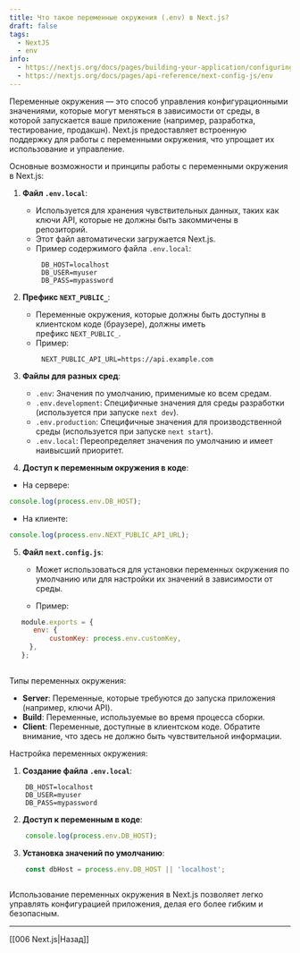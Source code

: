 ```yaml
---
title: Что такое переменные окружения (.env) в Next.js?
draft: false
tags:
  - NextJS
  - env
info:
  - https://nextjs.org/docs/pages/building-your-application/configuring/environment-variables
  - https://nextjs.org/docs/pages/api-reference/next-config-js/env
---
```

Переменные окружения — это способ управления конфигурационными значениями, которые могут меняться в зависимости от среды, в которой запускается ваше приложение (например, разработка, тестирование, продакшн). Next.js предоставляет встроенную поддержку для работы с переменными окружения, что упрощает их использование и управление.

Основные возможности и принципы работы с переменными окружения в Next.js:

1. **Файл `.env.local`**:
    
    - Используется для хранения чувствительных данных, таких как ключи API, которые не должны быть закоммичены в репозиторий.
    - Этот файл автоматически загружается Next.js.
    - Пример содержимого файла `.env.local`:
        
```plaintext
        DB_HOST=localhost
        DB_USER=myuser
        DB_PASS=mypassword
```
        
2. **Префикс `NEXT_PUBLIC_`**:
    
    - Переменные окружения, которые должны быть доступны в клиентском коде (браузере), должны иметь префикс `NEXT_PUBLIC_`.
    - Пример:
        
```
        NEXT_PUBLIC_API_URL=https://api.example.com
```
        
3. **Файлы для разных сред**:
    
    - `.env`: Значения по умолчанию, применимые ко всем средам.
    - `.env.development`: Специфичные значения для среды разработки (используется при запуске `next dev`).
    - `.env.production`: Специфичные значения для производственной среды (используется при запуске `next start`).
    - `.env.local`: Переопределяет значения по умолчанию и имеет наивысший приоритет.

4. **Доступ к переменным окружения в коде**:
    
- На сервере:
  
```javascript
console.log(process.env.DB_HOST);
```

- На клиенте:

```javascript
console.log(process.env.NEXT_PUBLIC_API_URL);
```
        
5. **Файл `next.config.js`**:
    
    - Может использоваться для установки переменных окружения по умолчанию или для настройки их значений в зависимости от среды.
        
    - Пример:
      
```javascript
   module.exports = {
      env: {
	      customKey: process.env.customKey,
     },
   };
        
```

Типы переменных окружения:

- **Server**: Переменные, которые требуются до запуска приложения (например, ключи API).
- **Build**: Переменные, используемые во время процесса сборки.
- **Client**: Переменные, доступные в клиентском коде. Обратите внимание, что здесь не должно быть чувствительной информации.

Настройка переменных окружения:

1. **Создание файла `.env.local`**:
    
```plaintext
    DB_HOST=localhost
    DB_USER=myuser
    DB_PASS=mypassword
```
    
2. **Доступ к переменным в коде**:
```js
    console.log(process.env.DB_HOST);
```

3. **Установка значений по умолчанию**:
```js
    const dbHost = process.env.DB_HOST || 'localhost';
    
```

Использование переменных окружения в Next.js позволяет легко управлять конфигурацией приложения, делая его более гибким и безопасным.

___

[[006 Next.js|Назад]]